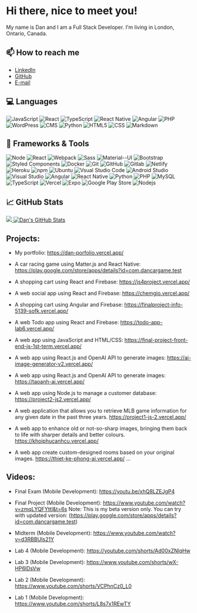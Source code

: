 # Hi there, nice to meet you!

My name is Dan and I am a Full Stack Developer. I'm living in London, Ontario, Canada.

## 📫 How to reach me

- [LinkedIn](https://www.linkedin.com/in/danducvu/)
- [GitHub](https://www.github.com/danvufs)
- [E-mail](mailto:vudanmax@gmail.com)


## 💻 Languages

<p>
  <img alt="JavaScript" src="https://img.shields.io/badge/-JavaScript-FCAA00?style=flat-square&logo=JavaScript&logoColor=white" />
  <img alt="React" src="https://img.shields.io/badge/-React-45b8d8?style=flat-square&logo=react&logoColor=white" />
    <img alt="TypeScript" src="https://img.shields.io/badge/-TypeScript-007ACC?style=flat-square&logo=typescript&logoColor=white" />
  <img alt="React Native" src="https://img.shields.io/badge/-React%20Native-45b8d8?style=flat-square&logo=react&logoColor=white" />
  <img alt="Angular" src="https://img.shields.io/badge/-Angular-DD0031?style=flat-square&logo=angular&logoColor=white" />
    <img alt="PHP" src="https://img.shields.io/badge/-PHP-777BB4?style=flat-square&logo=php&logoColor=white" />
    <img alt="WordPress" src="https://img.shields.io/badge/-WordPress-21759B?style=flat-square&logo=wordpress&logoColor=white" />
    <img alt="CMS" src="https://img.shields.io/badge/-CMS-21759B?style=flat-square&logo=wordpress&logoColor=white" />
    <img alt="Python" src="https://img.shields.io/badge/-Python-3776AB?style=flat-square&logo=python&logoColor=white" />
  <img alt="HTML5" src="https://img.shields.io/badge/-HTML5-E34F26?style=flat-square&logo=html5&logoColor=white" />
  <img alt="CSS" src="https://img.shields.io/badge/-CSS-1572B6?style=flat-square&logo=css3&logoColor=white" />
  <img alt="Markdown" src="https://img.shields.io/badge/-Markdown-404040?style=flat-square&logo=Markdown&logoColor=white" />
</p>

## 🔧 Frameworks & Tools

<p>
  <img alt="Node" src="https://img.shields.io/badge/-Node.js-43853d?style=flat-square&logo=Node.js&logoColor=white" />
  <img alt="React" src="https://img.shields.io/badge/-React-45b8d8?style=flat-square&logo=react&logoColor=white" />
  <img alt="Webpack" src="https://img.shields.io/badge/-Webpack-8DD6F9?style=flat-square&logo=webpack&logoColor=white" />
  <img alt="Sass" src="https://img.shields.io/badge/-Sass-CC6699?style=flat-square&logo=sass&logoColor=white" />
  <img alt="Material--UI" src="https://img.shields.io/badge/Material--UI-0081CB?style=flat-square&logo=material-ui&logoColor=white" />
  <img alt="Bootstrap" src="https://img.shields.io/badge/-Bootstrap-764ABC?style=flat-square&logo=bootstrap&logoColor=white" />
  <img alt="Styled Components" src="https://img.shields.io/badge/-Styled_Components-db7092?style=flat-square&logo=styled-components&logoColor=white" />
  <img alt="Docker" src="https://img.shields.io/badge/-Docker-46a2f1?style=flat-square&logo=docker&logoColor=white" />
  <img alt="Git" src="https://img.shields.io/badge/-Git-F05032?style=flat-square&logo=git&logoColor=white" />
  <img alt="GitHub" src="https://img.shields.io/badge/-GitHub-2088FF?style=flat-square&logo=github&logoColor=white" />
  <img alt="Gitlab" src="https://img.shields.io/badge/-GitLab-FCAA00?style=flat-square&logo=gitlab&logoColor=white" />
  <img alt="Netlify" src="https://img.shields.io/badge/Netlify-00C7B7?style=flat-square&logo=netlify&logoColor=white" />
  <img alt="Heroku" src="https://img.shields.io/badge/-Heroku-430098?style=flat-square&logo=heroku&logoColor=white" />
  <img alt="npm" src="https://img.shields.io/badge/-NPM-CB3837?style=flat-square&logo=npm&logoColor=white" />
  <img alt="Ubuntu" src="https://img.shields.io/badge/Ubuntu-E95420?style=flat-square&logo=ubuntu&logoColor=white" />
  <img alt="Vsual Studio Code" src="https://img.shields.io/badge/-Vsual Studio Code-007ACC?style=flat-square&logo=visual-studio-code&logoColor=white" />
  <img alt="Android Studio" src="https://img.shields.io/badge/-Android%20Studio-007ACC?style=flat-square&logo=android-studio&logoColor=white" />
    <img alt="Visual Studio" src="https://img.shields.io/badge/-Visual%20Studio-007ACC?style=flat-square&logo=visual-studio&logoColor=white" />
    <img alt="Angular" src="https://img.shields.io/badge/-Angular-DD0031?style=flat-square&logo=angular&logoColor=white" />
    <img alt="React Native" src="https://img.shields.io/badge/-React%20Native-45b8d8?style=flat-square&logo=react&logoColor=white" />
    <img alt="Python" src="https://img.shields.io/badge/-Python-3776AB?style=flat-square&logo=python&logoColor=white" />
    <img alt="PHP" src="https://img.shields.io/badge/-PHP-777BB4?style=flat-square&logo=php&logoColor=white" />
    <img alt="MySQL" src="https://img.shields.io/badge/-MySQL-4479A1?style=flat-square&logo=mysql&logoColor=white" />
    <img alt="TypeScript" src="https://img.shields.io/badge/-TypeScript-007ACC?style=flat-square&logo=typescript&logoColor=white" />
    <img alt="Vercel" src="https://img.shields.io/badge/-Vercel-000000?style=flat-square&logo=vercel&logoColor=white" />
    <img alt="Expo" src="https://img.shields.io/badge/-Expo-000020?style=flat-square&logo=expo&logoColor=white" />
    <img alt="Google Play Store" src="https://img.shields.io/badge/-Google%20Play%20Store-000020?style=flat-square&logo=google-play&logoColor=white" />
    <img alt="Nodejs" src="https://img.shields.io/badge/-Nodejs-000020?style=flat-square&logo=nodejs&logoColor=white" />

</p>


## &#x1f4c8; GitHub Stats

<a href="https://github.com/danvufs">
  <img src="https://github-readme-stats.vercel.app/api/top-langs/?username=danvufs&hide=shell&title_color=ffffff&text_color=c9cacc&icon_color=2bbc8a&bg_color=1d1f21" />
</a>
<a href="https://github.com/danvufs">
  <img src="https://github-readme-stats.vercel.app/api?username=danvufs&show_icons=true&hide=stars,contribs&line_height=27&count_private=true&title_color=ffffff&text_color=c9cacc&icon_color=2bbc8a&bg_color=1d1f21" alt="Dan's GitHub Stats" />
</a>


## Projects:
+ My portfolio:
https://dan-porfolio.vercel.app/

+ A car racing game using Matter.js and React Native:
https://play.google.com/store/apps/details?id=com.dancargame.test

+ A shopping cart using React and Firebase:
https://js4project.vercel.app/

+ A web social app using React and Firebase:
https://chemgio.vercel.app/

+ A shopping cart using Angular and Firebase:
https://finalproject-info-5139-sofk.vercel.app/

+ A web Todo app using React and Firebase:
https://todo-app-lab6.vercel.app/

+ A web app using JavaScript and HTML/CSS:
https://final-project-front-end-js-1st-term.vercel.app/

+ A web app using React.js and OpenAI API to generate images:
https://ai-image-generator-v2.vercel.app/

+ A web app using React.js and OpenAI API to generate images:
https://taoanh-ai.vercel.app/

+ A web app using Node.js to manage a customer database:
https://project2-js2.vercel.app/

+ A web application that allows you to retrieve MLB game information for any given date in the past three years.
https://project1-js-2.vercel.app/

+ A web app to enhance old or not-so-sharp images, bringing them back to life with sharper details and better colours.
https://khoiphucanhcu.vercel.app/

+ A web app create custom-designed rooms based on your original images.
https://thiet-ke-phong-ai.vercel.app/
...

## Videos:

+ Final Exam (Mobile Development):
https://youtu.be/xhQ8LZEJgP4

+ Final Project (Mobile Development):
https://www.youtube.com/watch?v=zmqLYQFYttI&t=6s
Note: This is my beta version only. You can try with updated version: (https://play.google.com/store/apps/details?id=com.dancargame.test)

+ Midterm (Mobile Development):
https://www.youtube.com/watch?v=d3RBBUIs21Y

+ Lab 4 (Mobile Development):
https://youtube.com/shorts/Ad00xZNlqHw

+ Lab 3 (Mobile Development):
https://www.youtube.com/shorts/wX-HP6lDsVw

+ Lab 2 (Mobile Development):
https://www.youtube.com/shorts/VCPhnCz0_L0

+ Lab 1 (Mobile Development):
https://www.youtube.com/shorts/L8s7x1REwTY

<!--
**danvufs/danvufs** is a ✨ _special_ ✨ repository because its `README.md` (this file) appears on your GitHub profile.

Here are some ideas to get you started:

- 🔭 I’m currently working on ...
- 🌱 I’m currently learning ...
- 👯 I’m looking to collaborate on ...
- 🤔 I’m looking for help with ...
- 💬 Ask me about ...
- 📫 How to reach me: ...
- 😄 Pronouns: ...
- ⚡ Fun fact: ...
-->
